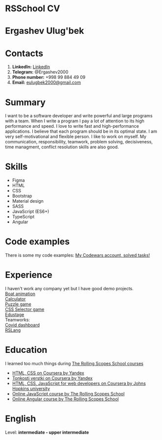 # RSSchool CV
# Ergashev Ulug'bek
# Contacts
1. **LinkedIn:** [LinkedIn](https://www.linkedin.com/in/ulugbek-ergashev-6768261ba/)
1. **Telegram:** @Ergashev2000
1. **Phone number:** +998 99 884 49 09
1. **Email:** eulugbek2000@gmail.com
# Summary
I want to be a software developer and write  powerful and large programs with a team.
When I write a program I  pay a lot of attention to its high performance and speed. 
I love to write fast and high-performance applications.
I believe that each program should be in its optimal state.
I am very self-motivational and flexible person.
I like to work on myself.
My communication, responsibility, teamwork, problem solving, decisiveness,
time managment,
conflict resolution skills are also good.
# Skills
* Figma
* HTML
* CSS
* Bootstrap
* Material design
* SASS
* JavaScript (ES6+)
* TypeScript
* Angular
# Code examples
There is some my code examples: [My Codewars account, solved tasks!](https://www.codewars.com/users/ergashevUlugbek/completed_solutions)
# Experience
I haven't work any company yet but I have good demo projects.  
[Boat animation](https://ergashevulugbek.github.io/animation-boat/)  
[Calculator](https://rolling-scopes-school.github.io/ergashevulugbek-JS2020Q3/calculator/)  
[Puzzle game](https://rolling-scopes-school.github.io/ergashevulugbek-JS2020Q3/gem-puzzle/)  
[CSS Selector game](https://rolling-scopes-school.github.io/ergashevulugbek-JS2020Q3/rs-selector/)  
[Edustage](https://ergashevulugbek.github.io/edustage/)    
Teamworks:  
[Covid dashboard](https://burhonov-covid-dashboard.netlify.app/)   
[RSLang](https://rslang-team6-butterbrot777.herokuapp.com/)  
# Education
I learned too much things during [The Rolling Scopes School courses](https://rs.school/)
* [HTML, CSS on Coursera by Yandex](https://www.coursera.org/account/accomplishments/verify/BXUP8QMSVU3S)
* [Tonkosti verstki on Coursera by Yandex](https://www.coursera.org/account/accomplishments/verify/L55W7DXP47RH)
* [HTML, CSS, JavaScript for web developers on Coursera by Johns Hopkins university](https://www.coursera.org/account/accomplishments/verify/JP5PLT67H8DA)
* [Online JavaScript course by The Rolling Scopes School](https://app.rs.school/certificate/xurn2hil)
* [Online Angular course by The Rolling Scopes School](https://app.rs.school/certificate/h9keyf5k)
# English 
Level: **intermediate - upper intermediate** 
